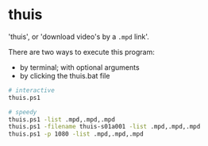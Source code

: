 # thuis

'thuis', or 'download video's by a `.mpd` link'.

There are two ways to execute this program:

- by terminal; with optional arguments
- by clicking the thuis.bat file


```sh
# interactive
thuis.ps1
```

```sh
# speedy
thuis.ps1 -list .mpd,.mpd,.mpd
thuis.ps1 -filename thuis-s01a001 -list .mpd,.mpd,.mpd
thuis.ps1 -p 1080 -list .mpd,.mpd,.mpd
```
